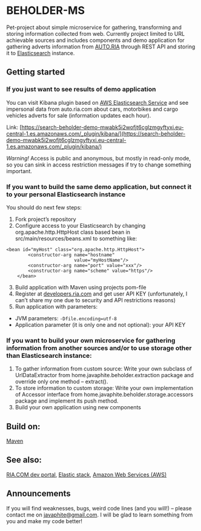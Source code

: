 # BEHOLDER-MS

Pet-project about simple microservice for gathering, transforming and storing information collected from web. 
Currently project limited to URL achievable sources and includes components and demo application for gathering adverts information from [AUTO.RIA](https://auto.ria.com) through REST API and storing it to [Elasticsearch](https://www.elastic.co) instance.

## Getting started

### If you just want to see results of demo application

You can visit Kibana plugin based on [AWS Elasticsearch Service](https://aws.amazon.com/en/elasticsearch-service) and see impersonal data from auto.ria.com about cars, motorbikes and cargo vehicles adverts for sale (information updates each hour). 

Link: [https://search-beholder-demo-mwabk5i2wofjt6cglzmgyftyxi.eu-central-1.es.amazonaws.com/_plugin/kibana/](https://search-beholder-demo-mwabk5i2wofjt6cglzmgyftyxi.eu-central-1.es.amazonaws.com/_plugin/kibana/)

*Warning!* Access is public and anonymous, but mostly in read-only mode, so you can sink in access restriction messages if try to change something important. 

### If you want to build the same demo application, but connect it to your personal Elasticsearch instance
You should do next few steps: 
1. Fork project’s repository
2. Configure access to your Elasticsearch by changing org.apache.http.HttpHost class based bean in src/main/resources/beans.xml to something like:
```
<bean id="myHost" class="org.apache.http.HttpHost">
        <constructor-arg name="hostname"
                         value="myHostName"/>
        <constructor-arg name="port" value="xxx"/>
        <constructor-arg name="scheme" value="https"/>
    </bean>
```
3. Build application with Maven using projects pom-file
4. Register at [developers.ria.com](https://developers.ria.com) and get user API KEY (unfortunately, I can’t share my one due to security and API restrictions reasons)
5. Run application with parameters:
- JVM parameters: ```-Dfile.encoding=utf-8```
- Application parameter (it is only one and not optional): your API KEY

### If you want to build your own microservice for gathering information from another sources and/or to use storage other than Elasticsearch instance:
1. To gather information from custom source:
Write your own subclass of UrlDataExtractor from home.javaphite.beholder.extraction package and override only one method – extract().
2. To store information to custom storage: 
 	Write your own implementation of Accessor interface from home.javaphite.beholder.storage.accessors package and implement its push method.
3. Build your own application using new components

## Build on:
[Maven](https://maven.apache.org)
## See also:
[RIA.COM dev portal](https://developers.ria.com),
[Elastic stack](https://www.elastic.co),
[Amazon Web Services (AWS)](https://aws.amazon.com) 

## Announcements
If you will find weaknesses, bugs, weird code lines (and you will!) – please contact me on javaphite@gmail.com. I will be glad to learn something from you and make my code better! 

